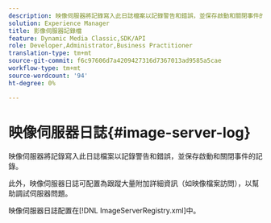 ```yaml
---
description: 映像伺服器將記錄寫入此日誌檔案以記錄警告和錯誤，並保存啟動和關閉事件的記錄。
solution: Experience Manager
title: 影像伺服器記錄檔
feature: Dynamic Media Classic,SDK/API
role: Developer,Administrator,Business Practitioner
translation-type: tm+mt
source-git-commit: f6c97606d7a4209427316d7367013ad9585a5cae
workflow-type: tm+mt
source-wordcount: '94'
ht-degree: 0%

---
```



# 映像伺服器日誌{#image-server-log}

映像伺服器將記錄寫入此日誌檔案以記錄警告和錯誤，並保存啟動和關閉事件的記錄。

此外，映像伺服器日誌可配置為跟蹤大量附加詳細資訊（如映像檔案訪問），以幫助調試伺服器問題。

映像伺服器日誌配置在[!DNL ImageServerRegistry.xml]中。
